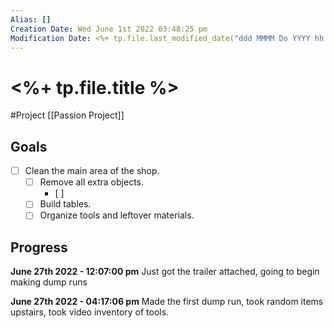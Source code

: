 ```yaml
---
Alias: []
Creation Date: Wed June 1st 2022 03:48:25 pm 
Modification Date: <%+ tp.file.last_modified_date("ddd MMMM Do YYYY hh:mm:ss a") %>
---
```

# <%+ tp.file.title %>
#Project [[Passion Project]]

## Goals
- [ ] Clean the main area of the shop.
	- [ ] Remove all extra objects.
		- [ ] 
	- [ ] Build tables.
	- [ ] Organize tools and leftover materials.

## Progress
**June 27th 2022 - 12:07:00 pm** 
Just got the trailer attached, going to begin making dump runs

**June 27th 2022 - 04:17:06 pm** 
Made the first dump run, took random items upstairs, took video inventory of tools.